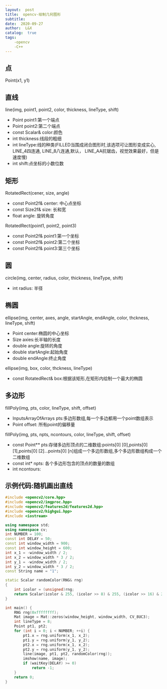 ```yaml
---
layout:  post
title:  opencv-绘制几何图形
subtitle:  
date:  2020-09-27
author:  L&X
catalog:  true
tags:
    -opencv
    -C++
---
```


## 点

Point(x1, y1)

## 直线

line(img, point1, point2, color, thickness, lineType, shift)

* Point point1:第一个端点
* Point point2:第二个端点
* const Scalar& color:颜色
* int thickness:线段的粗细
* int lineType:线的种类(FILLED当围成闭合图形时,该选项可让图形变成实心, LINE_4四连通, LINE_8八连通,默认， LINE_AA抗锯齿，视觉效果最好，但是速度慢)
* int shift:点坐标的小数位数

## 矩形

RotatedRect(cener, size, angle)

* const Point2f& center:  中心点坐标
* const Size2f& size: 长和宽
* float angle: 旋转角度

RotatedRect(point1, point2, point3)

* const Point2f& point1:第一个坐标
* const Point2f& point2:第二个坐标
* const Point2f& point3:第三个坐标

## 圆

circle(img, center, radius, color, thickness, lineType, shift)

* int radius: 半径

## 椭圆

ellipse(img, center, axes, angle, startAngle, endAngle, color, thckness, lineType, shift)

* Point center:椭圆的中心坐标
* Size axies:长半轴的长度
* double angle:旋转的角度
* double startAngle:起始角度
* double endAngle:终止角度

ellipse(img, box, color, thckness, lineType)

* const RotatedRect& box:根据该矩形,在矩形内绘制一个最大的椭圆

## 多边形

fillPoly(img, pts, color, lineType, shift, offset)

* InputsArrayOfArrays pts:多边形数组,每一个多边都用一个point数组表示
* Point offset: 所有point的偏移量

fillPoly(img, pts, npts, ncontours, color, lineType, shift, offset)

* const Point** pts:存储多边形顶点的二维数组:points[0] [0],points[0] [1],points[0] [2]...points[0] [n]组成一个多边形数组,多个多边形数组构成一个二维数组
* const int* npts: 各个多边形包含的顶点的数量的数组
* int ncontours:



## 示例代码:随机画出直线

```c++
#include <opencv2/core.hpp>
#include <opencv2/imgproc.hpp>
#include <opencv2/features2d/features2d.hpp>
#include <opencv2/highgui.hpp>
#include <iostream>

using namespace std;
using namespace cv;
int NUMBER = 100;
const int DELAY = 50;
const int window_width = 900;
const int window_height = 600;
int x_1 = -window_width / 2;
int x_2 = window_width * 3 / 2;
int y_1 = -window_width / 2;
int y_2 = window_width * 3 / 2;
const String name = "1";

static Scalar randomColor(RNG& rng)
{
	int icolor = (unsigned)rng;
	return Scalar(icolor & 255, (icolor >> 8) & 255, (icolor >> 16) & 255);
}

int main() {
	RNG rng(0xffffffff);
	Mat image = Mat::zeros(window_height, window_width, CV_8UC3);
	int lineType = 8;
	Point pt1, pt2;
	for (int i = 0; i < NUMBER; ++i) {
		pt1.x = rng.uniform(x_1, x_2);
		pt1.y = rng.uniform(y_1, y_2);
		pt2.x = rng.uniform(x_1, x_2);
		pt2.y = rng.uniform(y_1, y_2);
		line(image, pt1, pt2, randomColor(rng));
		imshow(name, image);
		if (waitKey(DELAY) >= 0)
			return -1;
	}
	return 0;
}
```

